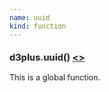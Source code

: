 ```yaml
---
name: uuid
kind: function
---
```


  <a name="uuid"></a>

### d3plus.**uuid**() [<>](https://github.com/d3plus/d3plus-common/blob/master/src/uuid.js#L10)


This is a global function.

